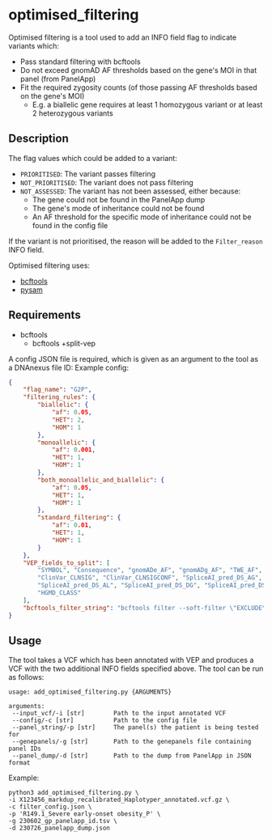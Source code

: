 # optimised_filtering
Optimised filtering is a tool used to add an INFO field flag to indicate variants which:
- Pass standard filtering with bcftools
- Do not exceed gnomAD AF thresholds based on the gene's MOI in that panel (from PanelApp)
- Fit the required zygosity counts (of those passing AF thresholds based on the gene's MOI)
    - E.g. a biallelic gene requires at least 1 homozygous variant or at least 2 heterozygous variants

## Description
The flag values which could be added to a variant:
- `PRIORITISED`: The variant passes filtering
- `NOT_PRIORITISED`: The variant does not pass filtering
- `NOT_ASSESSED`: The variant has not been assessed, either because:
    - The gene could not be found in the PanelApp dump
    - The gene's mode of inheritance could not be found
    - An AF threshold for the specific mode of inheritance could not be found in the config file

If the variant is not prioritised, the reason will be added to the `Filter_reason` INFO field.

Optimised filtering uses:
- [bcftools](https://samtools.github.io/bcftools/bcftools.html, "bcftools website")
- [pysam](https://pysam.readthedocs.io/en/latest/, "pysam documentation")

## Requirements
- bcftools
    - bcftools +split-vep

A config JSON file is required, which is given as an argument to the tool as a DNAnexus file ID: Example config:

```JSON
{
	"flag_name": "G2P",
	"filtering_rules": {
		"biallelic": {
			"af": 0.05,
			"HET": 2,
			"HOM": 1
		},
		"monoallelic": {
			"af": 0.001,
			"HET": 1,
			"HOM": 1
		},
		"both_monoallelic_and_biallelic": {
			"af": 0.05,
			"HET": 1,
			"HOM": 1
		},
		"standard_filtering": {
			"af": 0.01,
			"HET": 1,
			"HOM": 1
		}
	},
	"VEP_fields_to_split": [
		"SYMBOL", "Consequence", "gnomADe_AF", "gnomADg_AF", "TWE_AF",
		"ClinVar_CLNSIG", "ClinVar_CLNSIGCONF", "SpliceAI_pred_DS_AG",
		"SpliceAI_pred_DS_AL", "SpliceAI_pred_DS_DG", "SpliceAI_pred_DS_DL",
		"HGMD_CLASS"
	],
	"bcftools_filter_string": "bcftools filter --soft-filter \"EXCLUDE\" -m + -e '(CSQ_Consequence~\"synonymous_variant\" | CSQ_Consequence~\"intron_variant\" | CSQ_Consequence~\"upstream_gene_variant\" | CSQ_Consequence~\"downstream_gene_variant\" | CSQ_Consequence~\"intergenic_variant\" | CSQ_Consequence~\"5_prime_UTR_variant\" | CSQ_Consequence~\"3_prime_UTR_variant\" | CSQ_gnomADe_AF>0.01 | CSQ_gnomADg_AF>0.01 | CSQ_TWE_AF>0.05) & CSQ_HGMD_CLASS!=\"DM\"  & CSQ_ClinVar_CLNSIGCONF!~ \"pathogenic\\/i\" & (CSQ_SpliceAI_pred_DS_AG<0.2 | CSQ_SpliceAI_pred_DS_AG==\".\") & (CSQ_SpliceAI_pred_DS_AL<0.2 | CSQ_SpliceAI_pred_DS_AL==\".\") & (CSQ_SpliceAI_pred_DS_DG<0.2 | CSQ_SpliceAI_pred_DS_DG==\".\") & (CSQ_SpliceAI_pred_DS_DL<0.2 | CSQ_SpliceAI_pred_DS_DL==\".\")'"
}
```

## Usage
The tool takes a VCF which has been annotated with VEP and produces a VCF with the two additional INFO fields specified above. The tool can be run as follows:

```
usage: add_optimised_filtering.py {ARGUMENTS}

arguments:
 --input_vcf/-i [str]        Path to the input annotated VCF
 --config/-c [str]           Path to the config file
 --panel_string/-p [str]     The panel(s) the patient is being tested for
 --genepanels/-g [str]       Path to the genepanels file containing panel IDs
 --panel_dump/-d [str]       Path to the dump from PanelApp in JSON format
```


Example:
```
python3 add_optimised_filtering.py \
-i X123456_markdup_recalibrated_Haplotyper_annotated.vcf.gz \
-c filter_config.json \
-p 'R149.1_Severe early-onset obesity_P' \
-g 230602_gp_panelapp_id.tsv \
-d 230726_panelapp_dump.json
```
